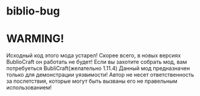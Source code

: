 # biblio-bug
#				           WARMING!								#
Исходный код этого мода устарел! Скорее всего, в новых версиях BublioCraft
он работать не будет!
Если вы захотите собрать мод, вам потребуеться BubliCraft(желательно 1.11.4)
Данный мод предназначен только для демонстрации уязвимости! Автор не несет
ответственность за послетствия, которые могут быть вызваны его не правельным использованием!